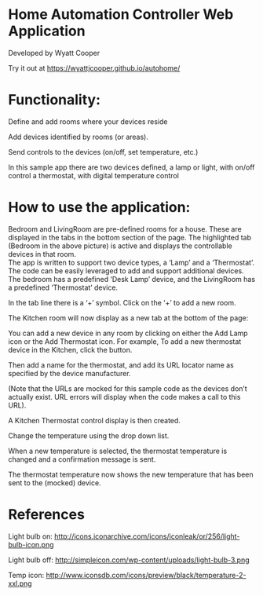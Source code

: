 # Home Automation Controller Web Application

Developed by Wyatt Cooper

Try it out at https://wyattjcooper.github.io/autohome/

# Functionality:

Define and add rooms where your devices reside

Add devices identified by rooms (or areas).

Send controls to the devices (on/off, set temperature, etc.)

In this sample app there are two devices defined, 
a lamp or light, with on/off control
a thermostat, with digital temperature control

# How to use the application:

Bedroom and LivingRoom are pre-defined rooms for a house.  These are displayed in the tabs in the bottom section of the page.  The highlighted tab (Bedroom in the above picture) is active and displays the controllable devices in that room.   
The app is written to support two device types, a ‘Lamp’ and a ‘Thermostat’.  The code can be easily leveraged to add and support additional devices.   
The bedroom has a predefined ‘Desk Lamp’ device, and the LivingRoom has a predefined ‘Thermostat’ device.   

In the tab line there is a ‘+’ symbol.  Click on the ‘+’ to add a new room.   

The Kitchen room will now display as a new tab at the bottom of the page:

You can add a new device in any room by clicking on either the Add Lamp icon or the Add Thermostat icon.  For example, To add a new thermostat device in the Kitchen, click the  button.

Then add a name for the thermostat, and add its URL locator name as specified by the device manufacturer.

(Note that the URLs are mocked for this sample code as the devices don’t actually exist. URL errors will display when the code makes a call to this URL).  

A Kitchen Thermostat control display is then created.          

Change the temperature using the drop down list.

When a new temperature is selected, the thermostat temperature is changed and a confirmation message is sent.

The thermostat temperature now shows the new temperature that has been sent to the (mocked) device.  

# References 

Light bulb on: http://icons.iconarchive.com/icons/iconleak/or/256/light-bulb-icon.png

Light bulb off: http://simpleicon.com/wp-content/uploads/light-bulb-3.png

Temp icon: http://www.iconsdb.com/icons/preview/black/temperature-2-xxl.png


